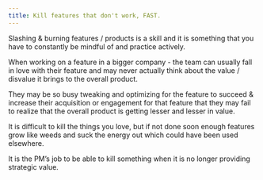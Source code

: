 ```yaml
---
title: Kill features that don't work, FAST.
---
```


Slashing & burning features / products is a skill and it is something that you have to constantly be mindful of and practice actively.

When working on a feature in a bigger company - the team can usually fall in love with their feature and may never actually think about the value / disvalue it brings to the overall product.

They may be so busy tweaking and optimizing for the feature to succeed & increase their acquisition or engagement for that feature that they may fail to realize that the overall product is getting lesser and lesser in value.

It is difficult to kill the things you love, but if not done soon enough features grow like weeds and suck the energy out which could have been used elsewhere.

It is the PM’s job to be able to kill something when it is no longer providing strategic value.
